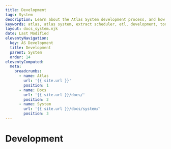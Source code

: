 ```yaml
---
title: Development
tags: System
description: Learn about the Atlas System development process, and how to test the code.
keywords: atlas, atlas system, extract scheduler, etl, development, tools
layout: docs_system.njk
date: Last Modified
eleventyNavigation:
  key: AS Development
  title: Development
  parent: System
  order: 14
eleventyComputed:
  meta:
    breadcrumbs:
      - name: Atlas
        url: '{{ site.url }}'
        position: 1
      - name: Docs
        url: '{{ site.url }}/docs/'
        position: 2
      - name: System
        url: '{{ site.url }}/docs/system/'
        position: 3
---
```


# Development
